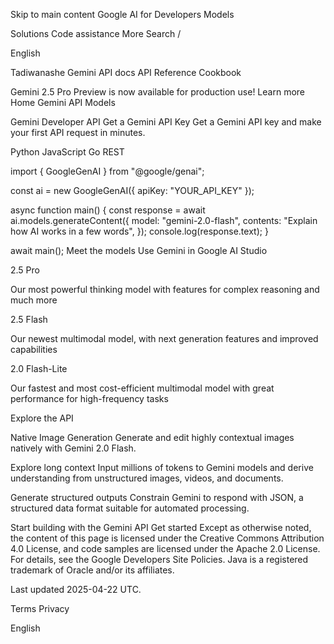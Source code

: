 Skip to main content
Google AI for Developers
Models

Solutions
Code assistance
More
Search
/


English

Tadiwanashe
Gemini API docs
API Reference
Cookbook

Gemini 2.5 Pro Preview is now available for production use! Learn more
Home
Gemini API
Models

Gemini Developer API
Get a Gemini API Key
Get a Gemini API key and make your first API request in minutes.

Python
JavaScript
Go
REST

import { GoogleGenAI } from "@google/genai";

const ai = new GoogleGenAI({ apiKey: "YOUR_API_KEY" });

async function main() {
  const response = await ai.models.generateContent({
    model: "gemini-2.0-flash",
    contents: "Explain how AI works in a few words",
  });
  console.log(response.text);
}

await main();
Meet the models
Use Gemini in Google AI Studio

2.5 Pro 

Our most powerful thinking model with features for complex reasoning and much more

2.5 Flash 

Our newest multimodal model, with next generation features and improved capabilities

2.0 Flash-Lite 

Our fastest and most cost-efficient multimodal model with great performance for high-frequency tasks

Explore the API

Native Image Generation
Generate and edit highly contextual images natively with Gemini 2.0 Flash.


Explore long context
Input millions of tokens to Gemini models and derive understanding from unstructured images, videos, and documents.


Generate structured outputs
Constrain Gemini to respond with JSON, a structured data format suitable for automated processing.

Start building with the Gemini API
Get started
Except as otherwise noted, the content of this page is licensed under the Creative Commons Attribution 4.0 License, and code samples are licensed under the Apache 2.0 License. For details, see the Google Developers Site Policies. Java is a registered trademark of Oracle and/or its affiliates.

Last updated 2025-04-22 UTC.

Terms
Privacy

English
